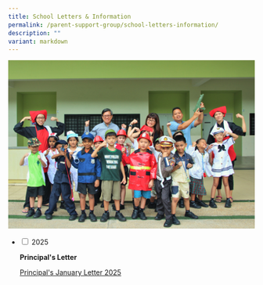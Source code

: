 ```yaml
---
title: School Letters & Information
permalink: /parent-support-group/school-letters-information/
description: ""
variant: markdown
---
```

<img src="/images/For-Parents-General-Information2.png">
<ul class="jekyllcodex_accordion">
<li>
<input type="checkbox" id="accordion1">
<label for="accordion1">2025</label>
<div>
	

<p><strong>Principal's Letter</strong></p>
	<p><a href="/files/P%20Letter%202025/2025_01_Principal_Term_1_Letter.pdf">Principal's January Letter 2025</a></p>

	
</div></li></ul>